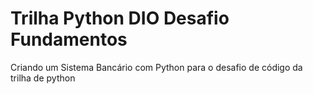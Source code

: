# Trilha Python DIO Desafio Fundamentos

Criando um Sistema Bancário com Python para o desafio de código da trilha de python

